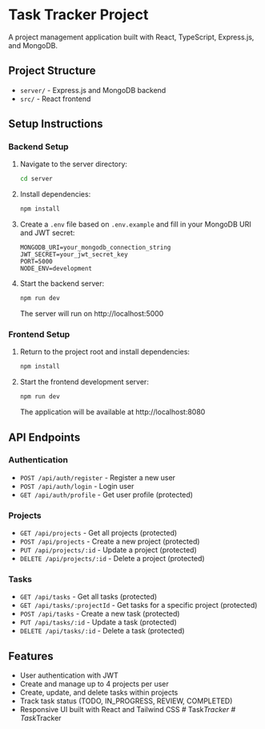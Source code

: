 
# Task Tracker Project

A project management application built with React, TypeScript, Express.js, and MongoDB.

## Project Structure

- `server/` - Express.js and MongoDB backend
- `src/` - React frontend

## Setup Instructions

### Backend Setup

1. Navigate to the server directory:
   ```bash
   cd server
   ```

2. Install dependencies:
   ```bash
   npm install
   ```

3. Create a `.env` file based on `.env.example` and fill in your MongoDB URI and JWT secret:
   ```
   MONGODB_URI=your_mongodb_connection_string
   JWT_SECRET=your_jwt_secret_key
   PORT=5000
   NODE_ENV=development
   ```

4. Start the backend server:
   ```bash
   npm run dev
   ```
   The server will run on http://localhost:5000

### Frontend Setup

1. Return to the project root and install dependencies:
   ```bash
   npm install
   ```

2. Start the frontend development server:
   ```bash
   npm run dev
   ```
   The application will be available at http://localhost:8080

## API Endpoints

### Authentication
- `POST /api/auth/register` - Register a new user
- `POST /api/auth/login` - Login user
- `GET /api/auth/profile` - Get user profile (protected)

### Projects
- `GET /api/projects` - Get all projects (protected)
- `POST /api/projects` - Create a new project (protected)
- `PUT /api/projects/:id` - Update a project (protected)
- `DELETE /api/projects/:id` - Delete a project (protected)

### Tasks
- `GET /api/tasks` - Get all tasks (protected)
- `GET /api/tasks/:projectId` - Get tasks for a specific project (protected)
- `POST /api/tasks` - Create a new task (protected)
- `PUT /api/tasks/:id` - Update a task (protected)
- `DELETE /api/tasks/:id` - Delete a task (protected)

## Features

- User authentication with JWT
- Create and manage up to 4 projects per user
- Create, update, and delete tasks within projects
- Track task status (TODO, IN_PROGRESS, REVIEW, COMPLETED)
- Responsive UI built with React and Tailwind CSS
#   T a s k _ T r a c k e r 
 
 #   T a s k _ T r a c k e r 
 
 
